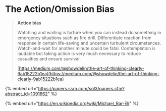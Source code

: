# The Action/Omission Bias

> **Action bias**
>
> Watching and waiting is torture when you can instead do something in emergency situations such as fire drill. Differentiate reaction from response in certain life-saving and uncertain turbulent circumstances. Watch-and-wait for another minute could be fatal. Contemplation is laudable but taking action is very much necessary to reduce casualties and ensure survival.
>
> [https://medium.com/@showdelin/the-art-of-thinking-clearly-9ab15222b1ea](https://medium.com/@showdelin/the-art-of-thinking-clearly-9ab15222b1ea)

{% embed url="https://papers.ssrn.com/sol3/papers.cfm?abstract_id=1091662" %}

{% embed url="https://en.wikipedia.org/wiki/Michael_Bar-Eli" %}
